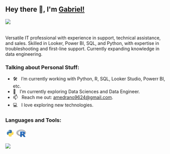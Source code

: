 ## Hey there 👋, I'm [Gabriel!](https://github.com/Gabriel96-G)

<img src="https://github.com/Anmol-Baranwal/Cool-GIFs-For-GitHub/assets/74038190/0b335028-1d3d-4ee5-b5b3-a373d499be7e" width="400">
<br><br>

Versatile IT professional with experience in support, technical assistance, and sales. Skilled in Looker, Power BI, SQL, and Python, with expertise in troubleshooting and first-line support. Currently expanding knowledge in data engineering.

### Talking about Personal Stuff:

- 🛠 &nbsp; I’m currently working with Python, R, SQL, Looker Studio, Powerr BI, etc.
- 🚀 &nbsp; I’m currently exploring Data Sciences and Data Engineer.
- 📫 &nbsp; Reach me out: amedrano9624@gmail.com.
- 💻 &nbsp; I love exploring new technologies.

### Languages and Tools:
<code><img height="30" src="https://raw.githubusercontent.com/github/explore/80688e429a7d4ef2fca1e82350fe8e3517d3494d/topics/python/python.png" alt="python"></code>
<code><img height="30" src="https://raw.githubusercontent.com/github/explore/80688e429a7d4ef2fca1e82350fe8e3517d3494d/topics/r/r.png" alt="r"></code>

<img src="https://user-images.githubusercontent.com/74038190/212750672-2f3f2b50-c84f-4ed8-a60a-849ae69ff9df.gif" width="500">
<br><br>

</div>

